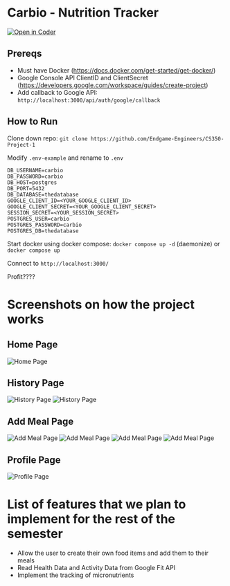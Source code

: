 # Carbio - Nutrition Tracker
[![Open in Coder](https://coder.galifrey.dev/open-in-coder.svg)](https://coder.galifrey.dev/templates/coder/DockerRepoClone/workspace?mode=manual&param.Git+repo+http+URL=https%3A%2F%2Fgithub.com%2FEndgame-Engineers%2FCS350-Project-1)
## Prereqs
- Must have Docker (https://docs.docker.com/get-started/get-docker/)
- Google Console API ClientID and ClientSecret (https://developers.google.com/workspace/guides/create-project)
- Add callback to Google API: `http://localhost:3000/api/auth/google/callback`
## How to Run
Clone down repo: 
```git clone https://github.com/Endgame-Engineers/CS350-Project-1```

Modify `.env-example` and rename to `.env`
```
DB_USERNAME=carbio
DB_PASSWORD=carbio
DB_HOST=postgres
DB_PORT=5432
DB_DATABASE=thedatabase
GOOGLE_CLIENT_ID=<YOUR_GOOGLE_CLIENT_ID>
GOOGLE_CLIENT_SECRET=<YOUR_GOOGLE_CLIENT_SECRET>
SESSION_SECRET=<YOUR_SESSION_SECRET>
POSTGRES_USER=carbio
POSTGRES_PASSWORD=carbio
POSTGRES_DB=thedatabase
```
Start docker using docker compose:
```docker compose up -d``` (daemonize) or ```docker compose up```

Connect to `http://localhost:3000/`

Profit????

# Screenshots on how the project works
## Home Page
![Home Page](images/Screenshot1.png)

## History Page
![History Page](images/Screenshot2.png)
![History Page](images/Screenshot3.png)

## Add Meal Page
![Add Meal Page](images/Screenshot4.png)
![Add Meal Page](images/Screenshot5.png)
![Add Meal Page](images/Screenshot6.png)
![Add Meal Page](images/Screenshot7.png)

## Profile Page
![Profile Page](images/Screenshot8.png)

# List of features that we plan to implement for the rest of the semester
- Allow the user to create their own food items and add them to their meals
- Read Health Data and Activity Data from Google Fit API
- Implement the tracking of micronutrients